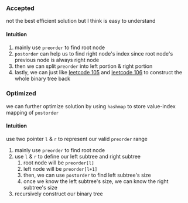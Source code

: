 ### Accepted

not the best efficient solution but I think is easy to understand

#### Intuition

1. mainly use `preorder` to find root node
2. `postorder` can help us to find right node's index since root node's previous node is always right node
3. then we can split `preorder` into left portion & right portion
4. lastly, we can just like [leetcode 105](../105.%20Construct%20Binary%20Tree%20from%20Preorder%20and%20Inorder%20Traversal/) and [leetcode 106](../106.%20Construct%20Binary%20Tree%20from%20Inorder%20and%20Postorder%20Traversal/) to construct the whole binary tree back


### Optimized

we can further optimize solution by using `hashmap` to store value-index mapping of `postorder`

#### Intuition

use two pointer `l` & `r` to represent our valid `preorder` range

1. mainly use `preorder` to find root node
2. use `l` & `r` to define our left subtree and right subtree
   1. root node will be `preorder[l]`
   2. left node will be `preorder[l+1]`
   3. then, we can use `postorder` to find left subtree's size
   4. once we know the left subtree's size, we can know the right subtree's size
3. recursively construct our binary tree